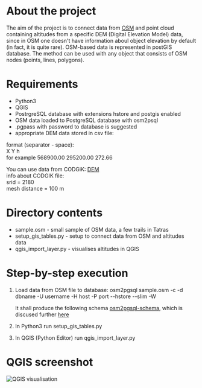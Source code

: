 # About the project
The aim of the project is to connect data from [OSM](https://www.openstreetmap.org) and point cloud containing
altitudes from a specific DEM (Digital Elevation Model) data, since in OSM one doesn't have information aboul object
elevation by default (in fact, it is quite rare). 
OSM-based data is represented in postGIS database. The method can be used with any object that consists of OSM nodes (points, lines, polygons).

# Requirements
- Python3
- QGIS
- PostrgreSQL database with extensions hstore and postgis enabled
- OSM data loaded to PostgreSQL database with osm2psql
- .pgpass with password to database is suggested
- appropriate DEM data stored in csv file:

format (separator - space): <br />
X Y h <br />
for example 568900.00 295200.00 272.66

You can use data from CODGiK: [DEM](http://www.codgik.gov.pl/index.php/darmowe-dane/nmt-100.html) <br />
info about CODGIK file: <br />
srid = 2180 <br />
mesh distance = 100 m

# Directory contents
- sample.osm - small sample of OSM data, a few trails in Tatras
- setup_gis_tables.py - setup to connect data from OSM and altitudes data
- qgis_import_layer.py - visualises altitudes in QGIS

# Step-by-step execution
1. Load data from OSM file to database:
osm2pgsql sample.osm -c -d dbname -U username -H host -P port  --hstore --slim -W

	It shall produce the following schema [osm2pgsql-schema](https://wiki.openstreetmap.org/wiki/Osm2pgsql/schema),
	which is discused further [here](http://www.volkerschatz.com/net/osm/osm2pgsql-db.html)

2. In Python3 run setup_gis_tables.py 

3. In QGIS (Python Editor) run qgis_import_layer.py

# QGIS screenshot
![QGIS visualisation](https://lh6.googleusercontent.com/X8MS9nlskOmpQQ0AwPnB_ixfZfr1Lz9iYEGiaJEQwMvhI25FKkKNmX228A-CHZZT9nlS0EZu7-EogwGsbE3GGEpu6aViBA=w1280-h622)

